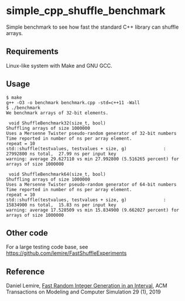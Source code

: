 # simple_cpp_shuffle_benchmark
Simple benchmark to see how fast the standard C++ library can shuffle arrays.

## Requirements

Linux-like system with Make and GNU GCC.


## Usage

```
$ make
g++ -O3 -o benchmark benchmark.cpp -std=c++11 -Wall
$ ./benchmark
We benchmark arrays of 32-bit elements.

 void ShuffleBenchmark32(size_t, bool)
Shuffling arrays of size 1000000
Uses a Mersenne Twister pseudo-random generator of 32-bit numbers
Time reported in number of ns per array element.
repeat = 10
std::shuffle(testvalues, testvalues + size, g)              :  27992800 ns total,  27.99 ns per input key
warning: average 29.627110 vs min 27.992800 (5.516265 percent) for arrays of size 1000000

 void ShuffleBenchmark64(size_t, bool)
Shuffling arrays of size 1000000
Uses a Mersenne Twister pseudo-random generator of 64-bit numbers
Time reported in number of ns per array element.
repeat = 10
std::shuffle(testvalues, testvalues + size, g)              :  15834900 ns total,  15.83 ns per input key
warning: average 17.528509 vs min 15.834900 (9.662027 percent) for arrays of size 1000000
```

## Other code

For a large testing code base, see https://github.com/lemire/FastShuffleExperiments

## Reference

Daniel Lemire,  [Fast Random Integer Generation in an Interval](https://arxiv.org/abs/1805.10941), ACM Transactions on Modeling and Computer Simulation 29 (1), 2019
